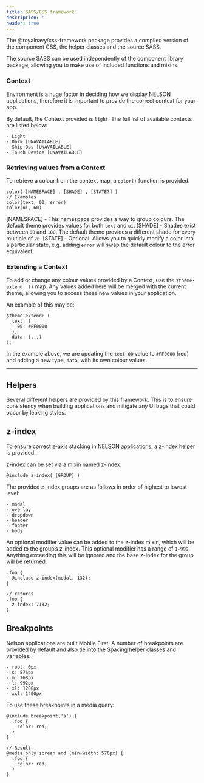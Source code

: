 ```yaml
---
title: SASS/CSS framework
description: ''
header: true
---
```


The @royalnavy/css-framework package provides a compiled version of the component CSS, the helper classes and the source SASS.

The source SASS can be used independently of the component library package, allowing you to make use of included functions and mixins.

### Context

Environment is a huge factor in deciding how we display NELSON applications, therefore it is important to provide the correct context for your app.

By default, the Context provided is `light`. The full list of available contexts are listed below:
```
- Light
- Dark [UNAVAILABLE]
- Ship Ops [UNAVAILABLE]
- Touch Device [UNAVAILABLE]
```

### Retrieving values from a Context

To retrieve a colour from the context map, a `color()` function is provided.
```
color( [NAMESPACE] , [SHADE] , [STATE?] )
// Examples
color(text, 00, error)
color(ui, 60)
```

[NAMESPACE] - This namespace provides a way to group colours. The default theme provides values for both `text` and `ui`.
[SHADE] - Shades exist between `00` and `100`. The default theme provides a different shade for every multiple of `20`.
[STATE] - Optional. Allows you to quickly modify a color into a particular state, e.g. adding `error` will swap the default colour to the error equivalent.


### Extending a Context

To add or change any colour values provided by a Context, use the `$theme-extend: ()` map. Any values added here will be merged with the current theme, allowing you to access these new values in your application.

An example of this may be:

```
$theme-extend: (
  text: (
    00: #FF0000
  ),
  data: (...)
);
```

In the example above, we are updating the `text 00` value to `#FF0000` (red) and adding a new type, `data`, with its own colour values.

---

## Helpers

Several different helpers are provided by this framework. This is to ensure consistency when building applications and mitigate any UI bugs that could occur by leaking styles.

## z-index

To ensure correct z-axis stacking in NELSON applications, a z-index helper is provided.

z-index can be set via a mixin named z-index:
```
@include z-index( [GROUP] )
```

The provided z-index groups are as follows in order of highest to lowest level:
```
- modal
- overlay
- dropdown
- header
- footer
- body
```

An optional modifier value can be added to the z-index mixin, which will be added to the group’s z-index. This optional modifier has a range of `1-999`. Anything exceeding this will be ignored and the base z-index for the group will be returned.

```
.foo {
  @include z-index(modal, 132);
}

// returns
.foo {
  z-index: 7132;
}
```

## Breakpoints

Nelson applications are built Mobile First. A number of breakpoints are provided by default and also tie into the Spacing helper classes and variables:

```
- root: 0px
- s: 576px
- m: 768px
- l: 992px
- xl: 1200px
- xxl: 1400px
```
To use these breakpoints in a media query:
```
@include breakpoint('s') {
  .foo {
    color: red;
  }
}

// Result
@media only screen and (min-width: 576px) {
  .foo {
    color: red;
  }
}
```
